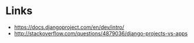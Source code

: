 # Links

* https://docs.djangoproject.com/en/dev/intro/
* http://stackoverflow.com/questions/4879036/django-projects-vs-apps
